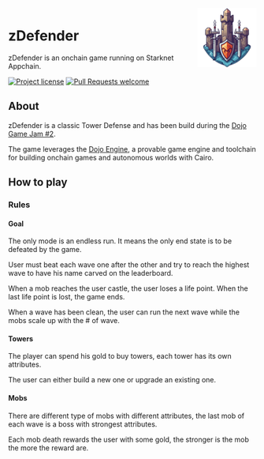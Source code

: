 <picture>
  <source media="(prefers-color-scheme: dark)" srcset=".github/zdefender.png">
  <img alt="Dojo logo" align="right" width="120" src=".github/zdefender.png">
</picture>

# zDefender

zDefender is an onchain game running on Starknet Appchain.

[![Project license](https://img.shields.io/github/license/z-korp/zdefender-contracts.svg?style=flat-square)](LICENSE)
[![Pull Requests welcome](https://img.shields.io/badge/PRs-welcome-ff69b4.svg?style=flat-square)](https://github.com/z-korp/zdefender-contracts/issues?q=is%3Aissue+is%3Aopen+label%3A%22help+wanted%22)

## About

zDefender is a classic Tower Defense and has been build during the [Dojo Game Jam #2](https://itch.io/jam/dojo-game-jam-2).

The game leverages the [Dojo Engine](https://dojoengine.org/), a provable game engine and toolchain for building onchain games and autonomous worlds with Cairo.

## How to play

### Rules

#### Goal

The only mode is an endless run. It means the only end state is to be defeated by the game.

User must beat each wave one after the other and try to reach the highest wave to have his name carved on the leaderboard.

When a mob reaches the user castle, the user loses a life point. When the last life point is lost, the game ends.

When a wave has been clean, the user can run the next wave while the mobs scale up with the # of wave.

#### Towers

The player can spend his gold to buy towers, each tower has its own attributes.

The user can either build a new one or upgrade an existing one.

#### Mobs

There are different type of mobs with different attributes, the last mob of each wave is a boss with strongest attributes.

Each mob death rewards the user with some gold, the stronger is the mob the more the reward are.